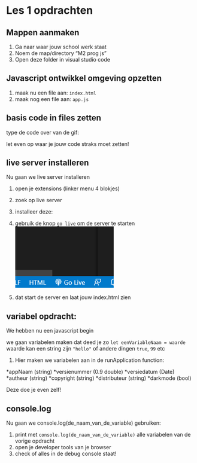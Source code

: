 # Les 1 opdrachten

## Mappen aanmaken

1. Ga naar waar jouw school werk staat
2. Noem de map/directory “M2 prog js”
3. Open deze folder in visual studio code



## Javascript ontwikkel omgeving opzetten

1. maak nu een file aan: `index.html`
2. maak nog een file aan: `app.js`

## basis code in files zetten

type de code over van de gif:


let even op waar je jouw code straks moet zetten!

## live server installeren

Nu gaan we live server installeren

1. open je extensions (linker menu 4 blokjes)
2. zoek op live server
3. installeer deze: 

4. gebruik de knop `go live` om de server te starten
 ![golive.PNG](img/golive.PNG)
5. dat start de server en laat jouw index.html zien
 
## variabel opdracht:

We hebben nu een javascript begin

we gaan variabelen maken dat deed je zo
`let eenVariableNaam = waarde`
waarde kan een string zijn `"hello"` of andere dingen `true`, `99` etc

1. Hier maken we variabelen aan in de runApplication function:

*appNaam (string)
*versienummer (0.9 double)
*versiedatum (Date)
*autheur (string)
*copyright (string)
*distributeur (string)
*darkmode (bool)

Deze doe je even zelf!

## console.log

Nu gaan we console.log(de_naam_van_de_variable) gebruiken:

1. print met `console.log(de_naam_van_de_variable)` alle variabelen van de vorige opdracht
2. open je developer tools van je browser
3. check of alles in de debug console staat!
